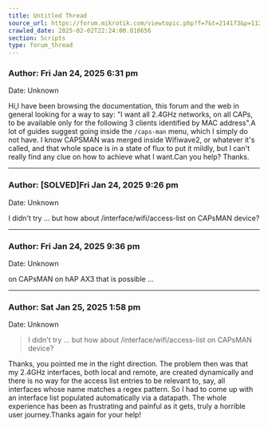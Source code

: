 ```yaml
---
title: Untitled Thread
source_url: https://forum.mikrotik.com/viewtopic.php?f=7&t=214173&p=1121523#p1121523
crawled_date: 2025-02-02T22:24:00.010656
section: Scripts
type: forum_thread
---
```


### Author: Fri Jan 24, 2025 6:31 pm
Date: Unknown

Hi,I have been browsing the documentation, this forum and the web in general looking for a way to say: "I want all 2.4GHz networks, on all CAPs, to be available only for the following 3 clients identified by MAC address".A lot of guides suggest going inside the `/caps-man` menu, which I simply do not have. I know CAPSMAN was merged inside Wifiwave2, or whatever it's called, and that whole space is in a state of flux to put it mildly, but I can't really find any clue on how to achieve what I want.Can you help? Thanks.


---
### Author: [SOLVED]Fri Jan 24, 2025 9:26 pm
Date: Unknown

I didn't try ... but how about /interface/wifi/access-list on CAPsMAN device?


---
### Author: Fri Jan 24, 2025 9:36 pm
Date: Unknown

on CAPsMAN on hAP AX3 that is possible ...


---
### Author: Sat Jan 25, 2025 1:58 pm
Date: Unknown

> I didn't try ... but how about /interface/wifi/access-list on CAPsMAN device?

Thanks, you pointed me in the right direction. The problem then was that my 2.4GHz interfaces, both local and remote, are created dynamically and there is no way for the access list entries to be relevant to, say, all interfaces whose name matches a regex pattern. So I had to come up with an interface list populated automatically via a datapath. The whole experience has been as frustrating and painful as it gets, truly a horrible user journey.Thanks again for your help!

